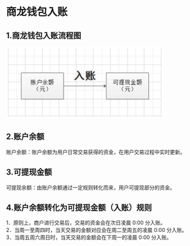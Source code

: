 # 商龙钱包入账
## 1.商龙钱包入账流程图
![商龙钱包](picture\\商龙钱包\\130.png)   
## 2.账户余额
账户余额：账户余额为用户日常交易获得的资金，在用户交易过程中实时更新。
## 3.可提现金额
可提现余额：由账户余额通过一定规则转化而来，用户可提现部分的资金。
## 4.账户余额转化为可提现金额（入账）规则
1．原则上，商户进行交易后，交易的资金会在次日凌晨 0:00 分入账。   
2．当周一至周四时，当天交易的金额对应会在周二至周五的凌晨 0:00 分入账。   
3．当周五周六周日时，当天交易的金额会在下周一的凌晨 0:00 分入账。  
